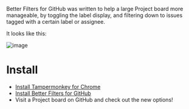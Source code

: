 Better Filters for GitHub was written to help a large Project board more manageable, by toggling the label display, and filtering down to issues tagged with a certain label or assignee.

It looks like this:

![image](https://cloud.githubusercontent.com/assets/6118532/25408933/c53f3e2c-29c4-11e7-8d40-e53bb432c59c.png)

# Install
- [Install Tampermonkey for Chrome](https://chrome.google.com/webstore/detail/tampermonkey/dhdgffkkebhmkfjojejmpbldmpobfkfo?hl=en)
- [Install Better Filters for GitHub](https://github.com/tableau-mkt/better-filters-for-github/raw/master/bfg.user.js)
- Visit a Project board on GitHub and check out the new options!
